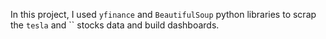In this project, I used `yfinance` and `BeautifulSoup` python libraries to scrap the `tesla` and `` stocks data and build dashboards. 
